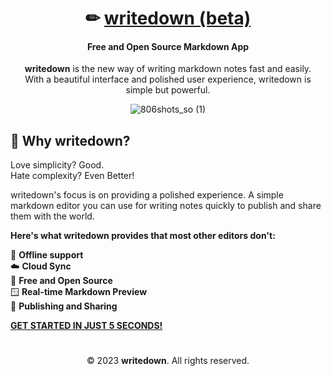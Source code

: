<div align="center">

# ✏ [writedown (beta)](https://writedown.app)
#### Free and Open Source Markdown App

**writedown** is the new way of writing markdown notes fast and easily.  
With a beautiful interface and polished user experience, writedown is simple but powerful.

![806shots_so (1)](https://user-images.githubusercontent.com/25067102/232125868-062e2438-c387-4c30-86e2-2766ff300cd0.png)

</div>

## 🤔 Why writedown?

Love simplicity? Good.  
Hate complexity? Even Better!

writedown's focus is on providing a polished experience. A simple markdown editor you can use for writing notes quickly to publish and share them with the world.

**Here's what writedown provides that most other editors don't:**

📴 **Offline support**  
☁️ **Cloud Sync**  
🤝 **Free and Open Source**  
🪟 **Real-time Markdown Preview**  
📨 **Publishing and Sharing**

[**GET STARTED IN JUST 5 SECONDS!**](https://writedown.app/login)

#

<div align="center">

© 2023 **writedown**. All rights reserved.

</div>
